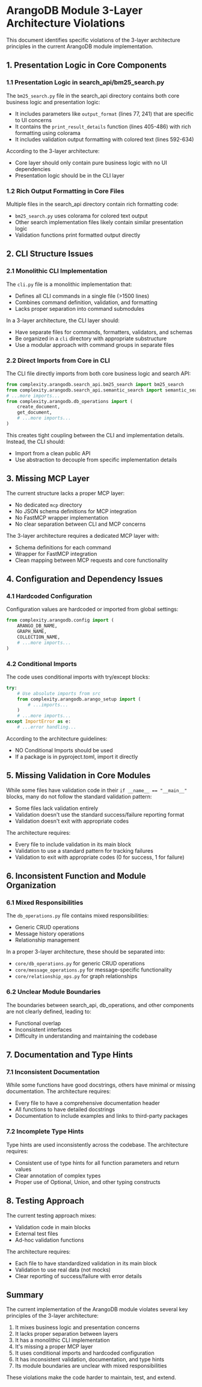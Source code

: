 # ArangoDB Module 3-Layer Architecture Violations

This document identifies specific violations of the 3-layer architecture principles in the current ArangoDB module implementation.

## 1. Presentation Logic in Core Components

### 1.1 Presentation Logic in search_api/bm25_search.py

The `bm25_search.py` file in the search_api directory contains both core business logic and presentation logic:

- It includes parameters like `output_format` (lines 77, 241) that are specific to UI concerns
- It contains the `print_result_details` function (lines 405-486) with rich formatting using colorama
- It includes validation output formatting with colored text (lines 592-634)

According to the 3-layer architecture:
- Core layer should only contain pure business logic with no UI dependencies
- Presentation logic should be in the CLI layer

### 1.2 Rich Output Formatting in Core Files

Multiple files in the search_api directory contain rich formatting code:
- `bm25_search.py` uses colorama for colored text output
- Other search implementation files likely contain similar presentation logic
- Validation functions print formatted output directly

## 2. CLI Structure Issues

### 2.1 Monolithic CLI Implementation

The `cli.py` file is a monolithic implementation that:
- Defines all CLI commands in a single file (>1500 lines)
- Combines command definition, validation, and formatting
- Lacks proper separation into command submodules

In a 3-layer architecture, the CLI layer should:
- Have separate files for commands, formatters, validators, and schemas
- Be organized in a `cli` directory with appropriate substructure
- Use a modular approach with command groups in separate files

### 2.2 Direct Imports from Core in CLI

The CLI file directly imports from both core business logic and search API:
```python
from complexity.arangodb.search_api.bm25_search import bm25_search
from complexity.arangodb.search_api.semantic_search import semantic_search
# ...more imports...
from complexity.arangodb.db_operations import (
    create_document,
    get_document,
    # ...more imports...
)
```

This creates tight coupling between the CLI and implementation details. Instead, the CLI should:
- Import from a clean public API
- Use abstraction to decouple from specific implementation details

## 3. Missing MCP Layer

The current structure lacks a proper MCP layer:
- No dedicated `mcp` directory
- No JSON schema definitions for MCP integration
- No FastMCP wrapper implementation
- No clear separation between CLI and MCP concerns

The 3-layer architecture requires a dedicated MCP layer with:
- Schema definitions for each command
- Wrapper for FastMCP integration
- Clean mapping between MCP requests and core functionality

## 4. Configuration and Dependency Issues

### 4.1 Hardcoded Configuration

Configuration values are hardcoded or imported from global settings:
```python
from complexity.arangodb.config import (
    ARANGO_DB_NAME,
    GRAPH_NAME,
    COLLECTION_NAME,
    # ...more imports...
)
```

### 4.2 Conditional Imports

The code uses conditional imports with try/except blocks:
```python
try:
    # Use absolute imports from src
    from complexity.arangodb.arango_setup import (
        # ...imports...
    )
    # ...more imports...
except ImportError as e:
    # ...error handling...
```

According to the architecture guidelines:
- NO Conditional Imports should be used
- If a package is in pyproject.toml, import it directly

## 5. Missing Validation in Core Modules

While some files have validation code in their `if __name__ == "__main__"` blocks, many do not follow the standard validation pattern:
- Some files lack validation entirely
- Validation doesn't use the standard success/failure reporting format
- Validation doesn't exit with appropriate codes

The architecture requires:
- Every file to include validation in its main block
- Validation to use a standard pattern for tracking failures
- Validation to exit with appropriate codes (0 for success, 1 for failure)

## 6. Inconsistent Function and Module Organization

### 6.1 Mixed Responsibilities

The `db_operations.py` file contains mixed responsibilities:
- Generic CRUD operations
- Message history operations
- Relationship management

In a proper 3-layer architecture, these should be separated into:
- `core/db_operations.py` for generic CRUD operations
- `core/message_operations.py` for message-specific functionality
- `core/relationship_ops.py` for graph relationships

### 6.2 Unclear Module Boundaries

The boundaries between search_api, db_operations, and other components are not clearly defined, leading to:
- Functional overlap
- Inconsistent interfaces
- Difficulty in understanding and maintaining the codebase

## 7. Documentation and Type Hints

### 7.1 Inconsistent Documentation

While some functions have good docstrings, others have minimal or missing documentation. The architecture requires:
- Every file to have a comprehensive documentation header
- All functions to have detailed docstrings
- Documentation to include examples and links to third-party packages

### 7.2 Incomplete Type Hints

Type hints are used inconsistently across the codebase. The architecture requires:
- Consistent use of type hints for all function parameters and return values
- Clear annotation of complex types
- Proper use of Optional, Union, and other typing constructs

## 8. Testing Approach

The current testing approach mixes:
- Validation code in main blocks
- External test files
- Ad-hoc validation functions

The architecture requires:
- Each file to have standardized validation in its main block
- Validation to use real data (not mocks)
- Clear reporting of success/failure with error details

## Summary

The current implementation of the ArangoDB module violates several key principles of the 3-layer architecture:
1. It mixes business logic and presentation concerns
2. It lacks proper separation between layers
3. It has a monolithic CLI implementation
4. It's missing a proper MCP layer
5. It uses conditional imports and hardcoded configuration
6. It has inconsistent validation, documentation, and type hints
7. Its module boundaries are unclear with mixed responsibilities

These violations make the code harder to maintain, test, and extend.